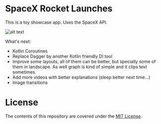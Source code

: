 # SpaceX Rocket Launches

This is a toy showcase app. Uses the SpaceX API.

![alt text](https://image.ibb.co/iPC9ve/ic_launcher_web.png "Logo")

What's next:
- Kotlin Coroutines
- Replace Dagger by another Kotlin friendly DI tool
- Improve some layouts, all of them can be better, but specially some of them in landscape. As well graph is kind of simple and it clips text sometimes.
- Add more videos with better explanations (sleep better next time...)
- Image transitions

# License

The contents of this repository are covered under the [MIT License](LICENSE).
